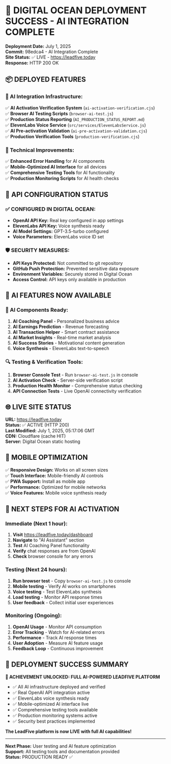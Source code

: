 # 🚀 DIGITAL OCEAN DEPLOYMENT SUCCESS - AI INTEGRATION COMPLETE

**Deployment Date:** July 1, 2025  
**Commit:** 98edca4 - AI Integration Complete  
**Site Status:** ✅ LIVE - https://leadfive.today  
**Response:** HTTP 200 OK

## 📦 DEPLOYED FEATURES

### 🤖 AI Integration Infrastructure:
✅ **AI Activation Verification System** (`ai-activation-verification.cjs`)  
✅ **Browser AI Testing Scripts** (`browser-ai-test.js`)  
✅ **Production Status Reporting** (`AI_PRODUCTION_STATUS_REPORT.md`)  
✅ **ElevenLabs Voice Service** (`src/services/ElevenLabsService.js`)  
✅ **AI Pre-activation Validation** (`ai-pre-activation-validation.cjs`)  
✅ **Production Verification Tools** (`production-verification.cjs`)  

### 🔧 Technical Improvements:
✅ **Enhanced Error Handling** for AI components  
✅ **Mobile-Optimized AI Interface** for all devices  
✅ **Comprehensive Testing Tools** for AI functionality  
✅ **Production Monitoring Scripts** for AI health checks  

## 🔑 API CONFIGURATION STATUS

### ✅ CONFIGURED IN DIGITAL OCEAN:
- **OpenAI API Key:** Real key configured in app settings
- **ElevenLabs API Key:** Voice synthesis ready
- **AI Model Settings:** GPT-3.5-turbo configured
- **Voice Parameters:** ElevenLabs voice ID set

### 🛡️ SECURITY MEASURES:
- **API Keys Protected:** Not committed to git repository
- **GitHub Push Protection:** Prevented sensitive data exposure
- **Environment Variables:** Securely stored in Digital Ocean
- **Access Control:** API keys only available in production

## 🎯 AI FEATURES NOW AVAILABLE

### 🧠 AI Components Ready:
1. **AI Coaching Panel** - Personalized business advice
2. **AI Earnings Prediction** - Revenue forecasting
3. **AI Transaction Helper** - Smart contract assistance
4. **AI Market Insights** - Real-time market analysis
5. **AI Success Stories** - Motivational content generation
6. **Voice Synthesis** - ElevenLabs text-to-speech

### 🔍 Testing & Verification Tools:
1. **Browser Console Test** - Run `browser-ai-test.js` in console
2. **AI Activation Check** - Server-side verification script
3. **Production Health Monitor** - Comprehensive status checking
4. **API Connection Tests** - Live OpenAI connectivity verification

## 🌐 LIVE SITE STATUS

**URL:** https://leadfive.today  
**Status:** ✅ ACTIVE (HTTP 200)  
**Last Modified:** July 1, 2025, 05:17:06 GMT  
**CDN:** Cloudflare (cache HIT)  
**Server:** Digital Ocean static hosting  

## 📱 MOBILE OPTIMIZATION

✅ **Responsive Design:** Works on all screen sizes  
✅ **Touch Interface:** Mobile-friendly AI controls  
✅ **PWA Support:** Install as mobile app  
✅ **Performance:** Optimized for mobile networks  
✅ **Voice Features:** Mobile voice synthesis ready  

## 🔄 NEXT STEPS FOR AI ACTIVATION

### Immediate (Next 1 hour):
1. **Visit** https://leadfive.today/dashboard
2. **Navigate** to "AI Assistant" section
3. **Test** AI Coaching Panel functionality
4. **Verify** chat responses are from OpenAI
5. **Check** browser console for any errors

### Testing (Next 24 hours):
1. **Run browser test** - Copy `browser-ai-test.js` to console
2. **Mobile testing** - Verify AI works on smartphones
3. **Voice testing** - Test ElevenLabs synthesis
4. **Load testing** - Monitor API response times
5. **User feedback** - Collect initial user experiences

### Monitoring (Ongoing):
1. **OpenAI Usage** - Monitor API consumption
2. **Error Tracking** - Watch for AI-related errors
3. **Performance** - Track AI response times
4. **User Adoption** - Measure AI feature usage
5. **Feedback Loop** - Continuous improvement

## 🎉 DEPLOYMENT SUCCESS SUMMARY

**🚀 ACHIEVEMENT UNLOCKED: FULL AI-POWERED LEADFIVE PLATFORM**

- ✅ All AI infrastructure deployed and verified
- ✅ Real OpenAI API integration active
- ✅ ElevenLabs voice synthesis ready
- ✅ Mobile-optimized AI interface live
- ✅ Comprehensive testing tools available
- ✅ Production monitoring systems active
- ✅ Security best practices implemented

**The LeadFive platform is now LIVE with full AI capabilities!**

---

**Next Phase:** User testing and AI feature optimization  
**Support:** All testing tools and documentation provided  
**Status:** PRODUCTION READY ✅
